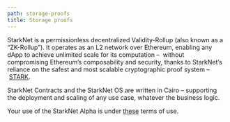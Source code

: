 ```yaml
---
path: storage-proofs
title: Storage proofs
---
```

StarkNet is a permissionless decentralized Validity-Rollup (also known as a “ZK-Rollup”). It operates as an L2 network over Ethereum, enabling any dApp to achieve unlimited scale for its computation –  without compromising Ethereum’s composability and security, thanks to StarkNet’s reliance on the safest and most scalable cryptographic proof system – [STARK](https://starkware.co/stark/).

StarkNet Contracts and the StarkNet OS are written in Cairo – supporting the deployment and scaling of any use case, whatever the business logic.

Your use of the StarkNet Alpha is under [these](https://starknet.io/starknet-terms-of-use/) terms of use.